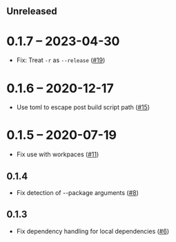 ## Unreleased

# 0.1.7 – 2023-04-30

- Fix: Treat `-r` as `--release` ([#19](https://github.com/phil-opp/cargo-post/pull/19))

# 0.1.6 – 2020-12-17

- Use toml to escape post build script path ([#15](https://github.com/phil-opp/cargo-post/pull/15))

# 0.1.5 – 2020-07-19

- Fix use with workpaces ([#11](https://github.com/phil-opp/cargo-post/pull/11))

## 0.1.4

- Fix detection of --package arguments ([#8](https://github.com/phil-opp/cargo-post/pull/8))

## 0.1.3

- Fix dependency handling for local dependencies ([#6](https://github.com/phil-opp/cargo-post/pull/6))
